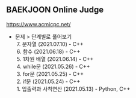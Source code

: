 ## BAEKJOON Online Judge
https://www.acmicpc.net/

- 문제 > 단계별로 풀어보기  
&nbsp;7. 문자열 (2021.07.10) - C++  
&nbsp;6. 함수 (2021.06.18) - C++  
&nbsp;5. 1차원 배열 (2021.06.14) - C++  
&nbsp;4. while문 (2021.05.26) - C++  
&nbsp;3. for문 (2021.05.25) - C++  
&nbsp;2. if문 (2021.05.24) - C++  
&nbsp;1. 입출력과 사칙연산 (2021.05.13) - Python, C++